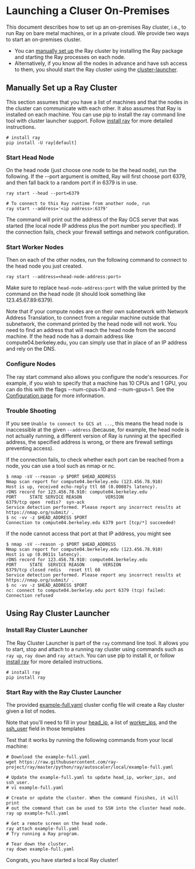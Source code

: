 # Launching a Cluser On-Premises

This document describes how to set up an on-premises Ray cluster, i.e., to run Ray on bare metal machines, or in a private cloud. We provide two ways to start an on-premises cluster.

* You can [manually set up](./on-premises.html#manually-set-up-a-ray-cluster) the Ray cluster by installing the Ray package and starting the Ray processes on each node.
* Alternatively, if you know all the nodes in advance and have ssh access to them, you should start the Ray cluster using the [cluster-launcher](./on-premises.html#using-ray-cluster-launcher).


## Manually Set up a Ray Cluster 
This section assumes that you have a list of machines and that the nodes in the cluster can communicate with each other. It also assumes that Ray is installed on each machine. You can use pip to install the ray command line tool with cluster launcher support. Follow [install ray](https://docs.ray.io/en/latest/ray-overview/installation.html) for more detailed instructions.

```
# install ray
pip install -U ray[default]
```


### Start Head Node
On the head node (just choose one node to be the head node), run the following. If the --port argument is omitted, Ray will first choose port 6379, and then fall back to a random port if in 6379 is in use.

```
ray start --head --port=6379

# To connect to this Ray runtime from another node, run
ray start --address='<ip address>:6379'
```

The command will print out the address of the Ray GCS server that was started (the local node IP address plus the port number you specified). If the connection fails, check your firewall settings and network configuration.

### Start Worker Nodes
Then on each of the other nodes, run the following command to connect to the head node you just created.

```
ray start --address=<head-node-address:port>

```
Make sure to replace `head-node-address:port` with the value printed by the command on the head node (it should look something like 123.45.67.89:6379).

Note that if your compute nodes are on their own subnetwork with Network Address Translation, to connect from a regular machine outside that subnetwork, the command printed by the head node will not work. You need to find an address that will reach the head node from the second machine. If the head node has a domain address like compute04.berkeley.edu, you can simply use that in place of an IP address and rely on the DNS.

### Configure Nodes

The ray start command also allows you configure the node's resources. For example, if you wish to specify that a machine has 10 CPUs and 1 GPU, you can do this with the flags --num-cpus=10 and --num-gpus=1. 
See the [Configuration page](../../ray-core/configure.html#configuring-ray) for more information.

### Trouble Shooting

If you see `Unable to connect to GCS at ...`, this means the head node is inaccessible at the given `--address` (because, for example, the head node is not actually running, a different version of Ray is running at the specified address, the specified address is wrong, or there are firewall settings preventing access).

If the connection fails, to check whether each port can be reached from a node, you can use a tool such as nmap or nc.

```
$ nmap -sV --reason -p $PORT $HEAD_ADDRESS
Nmap scan report for compute04.berkeley.edu (123.456.78.910)
Host is up, received echo-reply ttl 60 (0.00087s latency).
rDNS record for 123.456.78.910: compute04.berkeley.edu
PORT     STATE SERVICE REASON         VERSION
6379/tcp open  redis?  syn-ack
Service detection performed. Please report any incorrect results at https://nmap.org/submit/ .
$ nc -vv -z $HEAD_ADDRESS $PORT
Connection to compute04.berkeley.edu 6379 port [tcp/*] succeeded!
```

If the node cannot access that port at that IP address, you might see

```
$ nmap -sV --reason -p $PORT $HEAD_ADDRESS
Nmap scan report for compute04.berkeley.edu (123.456.78.910)
Host is up (0.0011s latency).
rDNS record for 123.456.78.910: compute04.berkeley.edu
PORT     STATE  SERVICE REASON       VERSION
6379/tcp closed redis   reset ttl 60
Service detection performed. Please report any incorrect results at https://nmap.org/submit/ .
$ nc -vv -z $HEAD_ADDRESS $PORT
nc: connect to compute04.berkeley.edu port 6379 (tcp) failed: Connection refused
```

## Using Ray Cluster Launcher 
### Install Ray Cluster Launcher
The Ray Cluster Launcher is part of the `ray` command line tool. It allows you to start, stop and attach to a running ray cluster using commands such as  `ray up`, `ray down` and `ray attach`. You can use pip to install it, or follow [install ray](https://docs.ray.io/en/latest/ray-overview/installation.html) for more detailed instructions.

```
# install ray
pip install ray
```

### Start Ray with the Ray Cluster Launcher

The provided [example-full.yaml](https://github.com/ray-project/ray/tree/eacc763c84d47c9c5b86b26a32fd62c685be84e6/python/ray/autoscaler/local/example-full.yaml) cluster config file will create a Ray cluster given a list of nodes.

Note that you'll need to fill in your [head_ip](https://github.com/ray-project/ray/blob/eacc763c84d47c9c5b86b26a32fd62c685be84e6/python/ray/autoscaler/local/example-full.yaml#L20), a list of [worker_ips](https://github.com/ray-project/ray/blob/eacc763c84d47c9c5b86b26a32fd62c685be84e6/python/ray/autoscaler/local/example-full.yaml#L26), and the [ssh_user](https://github.com/ray-project/ray/blob/eacc763c84d47c9c5b86b26a32fd62c685be84e6/python/ray/autoscaler/local/example-full.yaml#L34) field in those templates



Test that it works by running the following commands from your local machine:

```
# Download the example-full.yaml
wget https://raw.githubusercontent.com/ray-project/ray/master/python/ray/autoscaler/local/example-full.yaml

# Update the example-full.yaml to update head_ip, worker_ips, and ssh_user.
# vi example-full.yaml

# Create or update the cluster. When the command finishes, it will print
# out the command that can be used to SSH into the cluster head node.
ray up example-full.yaml

# Get a remote screen on the head node.
ray attach example-full.yaml
# Try running a Ray program.

# Tear down the cluster.
ray down example-full.yaml
```

Congrats, you have started a local Ray cluster!
